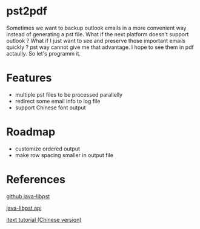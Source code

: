 # pst2pdf

Sometimes we want to backup outlook emails in a more convenient way instead of generating a pst file. What if the next platform doesn't support outlook ? What if I just want to see and preserve those important emails quickly ? pst way cannot give me that advantage. I hope to see them in pdf actaully. So let's programm it.

# Features

- multiple pst files to be processed parallelly
- redirect some email info to log file
- support Chinese font output

# Roadmap

- customize ordered output
- make row spacing smaller in output file

# References

[github java-libpst](https://github.com/rjohnsondev/java-libpst)

[java-libpst api](http://rjohnsondev.github.io/java-libpst/)

[itext tutorial (Chinese version)](http://www.cnblogs.com/h--d/p/6150320.html)



